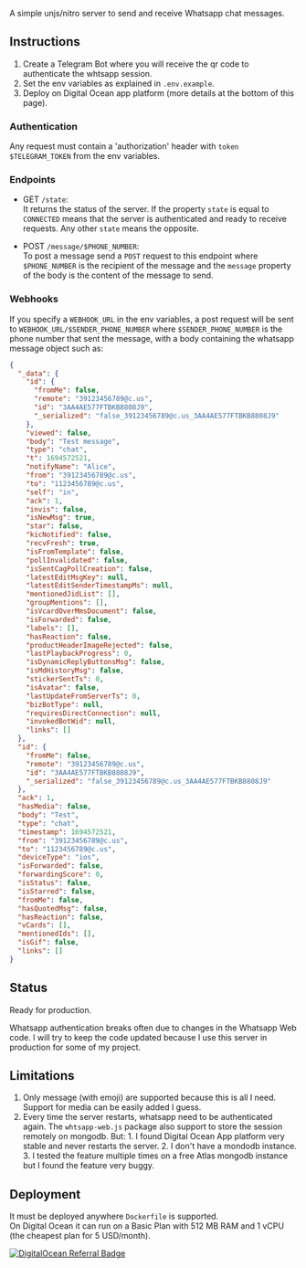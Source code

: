 A simple unjs/nitro server to send and receive Whatsapp chat messages.

## Instructions

1. Create a Telegram Bot where you will receive the qr code to authenticate the whtsapp session.
2. Set the env variables as explained in `.env.example`.
3. Deploy on Digital Ocean app platform (more details at the bottom of this page).

### Authentication

Any request must contain a 'authorization' header with `token $TELEGRAM_TOKEN` from the env variables.

### Endpoints

- GET `/state`:  
It returns the status of the server. If the property `state` is equal to `CONNECTED` means that the server is authenticated and ready to receive requests. Any other `state` means the opposite.

- POST `/message/$PHONE_NUMBER`:  
To post a message send a `POST` request to this endpoint where `$PHONE_NUMBER` is the recipient of the message and the `message` property of the body is the content of the message to send.

### Webhooks

If you specify a `WEBHOOK_URL` in the env variables, a post request will be sent to `WEBHOOK_URL/$SENDER_PHONE_NUMBER` where `$SENDER_PHONE_NUMBER` is the phone number that sent the message, with a body containing the whatsapp message object such as:
```json
{
  "_data": {
    "id": {
      "fromMe": false,
      "remote": "39123456789@c.us",
      "id": "3AA4AE577FTBKB8808J9",
      "_serialized": "false_39123456789@c.us_3AA4AE577FTBKB8808J9"
    },
    "viewed": false,
    "body": "Test message",
    "type": "chat",
    "t": 1694572521,
    "notifyName": "Alice",
    "from": "39123456789@c.us",
    "to": "1123456789@c.us",
    "self": "in",
    "ack": 1,
    "invis": false,
    "isNewMsg": true,
    "star": false,
    "kicNotified": false,
    "recvFresh": true,
    "isFromTemplate": false,
    "pollInvalidated": false,
    "isSentCagPollCreation": false,
    "latestEditMsgKey": null,
    "latestEditSenderTimestampMs": null,
    "mentionedJidList": [],
    "groupMentions": [],
    "isVcardOverMmsDocument": false,
    "isForwarded": false,
    "labels": [],
    "hasReaction": false,
    "productHeaderImageRejected": false,
    "lastPlaybackProgress": 0,
    "isDynamicReplyButtonsMsg": false,
    "isMdHistoryMsg": false,
    "stickerSentTs": 0,
    "isAvatar": false,
    "lastUpdateFromServerTs": 0,
    "bizBotType": null,
    "requiresDirectConnection": null,
    "invokedBotWid": null,
    "links": []
  },
  "id": {
    "fromMe": false,
    "remote": "39123456789@c.us",
    "id": "3AA4AE577FTBKB8808J9",
    "_serialized": "false_39123456789@c.us_3AA4AE577FTBKB8808J9"
  },
  "ack": 1,
  "hasMedia": false,
  "body": "Test",
  "type": "chat",
  "timestamp": 1694572521,
  "from": "39123456789@c.us",
  "to": "1123456789@c.us",
  "deviceType": "ios",
  "isForwarded": false,
  "forwardingScore": 0,
  "isStatus": false,
  "isStarred": false,
  "fromMe": false,
  "hasQuotedMsg": false,
  "hasReaction": false,
  "vCards": [],
  "mentionedIds": [],
  "isGif": false,
  "links": []
}
```


## Status

Ready for production.

Whatsapp authentication breaks often due to changes in the Whatsapp Web code. I will try to keep the code updated because I use this server in production for some of my project.

## Limitations

1. Only message (with emoji) are supported because this is all I need. Support for media can be easily added I guess.
2. Every time the server restarts, whatsapp need to be authenticated again. The `whtsapp-web.js` package also support to store the session remotely on mongodb. But: 1. I found Digital Ocean App platform very stable and never restarts the server. 2. I don't have a mondodb instance. 3. I tested the feature multiple times on a free Atlas mongodb instance but I found the feature very buggy. 

## Deployment

It must be deployed anywhere `Dockerfile` is supported.  
On Digital Ocean it can run on a Basic Plan with 512 MB RAM and 1 vCPU (the cheapest plan for 5 USD/month).

[![DigitalOcean Referral Badge](https://web-platforms.sfo2.digitaloceanspaces.com/WWW/Badge%202.svg)](https://www.digitalocean.com/?refcode=1930033771d7&utm_campaign=Referral_Invite&utm_medium=Referral_Program&utm_source=badge)
 